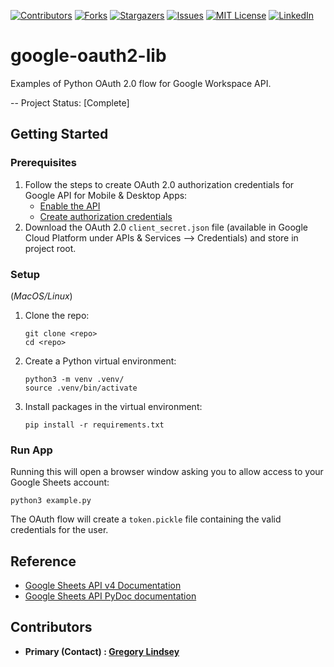 [![Contributors][contributors-shield]][contributors-url]
[![Forks][forks-shield]][forks-url]
[![Stargazers][stars-shield]][stars-url]
[![Issues][issues-shield]][issues-url]
[![MIT License][license-shield]][license-url]
[![LinkedIn][linkedin-shield]][linkedin-url]

# google-oauth2-lib

Examples of Python OAuth 2.0 flow for Google Workspace API.

-- Project Status: [Complete]

## Getting Started

### Prerequisites
1. Follow the steps to create OAuth 2.0 authorization credentials for Google API for Mobile & Desktop Apps:
   - [Enable the API](https://developers.google.com/identity/protocols/oauth2/native-app#enable-apis)
   - [Create authorization credentials](https://developers.google.com/identity/protocols/oauth2/native-app#creatingcred)
2. Download the OAuth 2.0 `client_secret.json` file (available in Google Cloud Platform under APIs & Services --> Credentials) and store in project root.

### Setup
(*MacOS/Linux*)
1. Clone the repo:
   ```
   git clone <repo>
   cd <repo>
   ```
2. Create a Python virtual environment:
   ```
   python3 -m venv .venv/
   source .venv/bin/activate
   ```
3. Install packages in the virtual environment:
   ```
   pip install -r requirements.txt
   ```

### Run App
Running this will open a browser window asking you to allow access to your Google Sheets account:
```
python3 example.py
```
The OAuth flow will create a `token.pickle` file containing the valid credentials for the user.

## Reference
- [Google Sheets API v4 Documentation](https://developers.google.com/sheets/api/guides/concepts)
- [Google Sheets API PyDoc documentation](https://developers.google.com/resources/api-libraries/documentation/sheets/v4/python/latest/index.html)

## Contributors

- **Primary (Contact) : [Gregory Lindsey](https://github.com/abk7777)**

[contributors-shield]: https://img.shields.io/github/contributors/abk7777/google-oauth2-lib.svg?style=flat-square
[contributors-url]: https://github.com/abk7777/google-oauth2-lib/graphs/contributors
[forks-shield]: https://img.shields.io/github/forks/abk7777/google-oauth2-lib.svg?style=flat-square
[forks-url]: https://github.com/abk7777/google-oauth2-lib/network/members
[stars-shield]: https://img.shields.io/github/stars/abk7777/google-oauth2-lib.svg?style=flat-square
[stars-url]: https://github.com/abk7777/google-oauth2-lib/stargazers
[issues-shield]: https://img.shields.io/github/issues/abk7777/google-oauth2-lib.svg?style=flat-square
[issues-url]: https://github.com/abk7777/google-oauth2-lib/issues
[license-shield]: https://img.shields.io/github/license/abk7777/google-oauth2-lib.svg?style=flat-squae
[license-url]: https://github.com/abk7777/google-oauth2-lib/blob/master/LICENSE
[linkedin-shield]: https://img.shields.io/badge/-LinkedIn-black.svg?style=flat-square&logo=linkedin&colorB=555
[linkedin-url]: https://linkedin.com/in/gregory-lindsey/